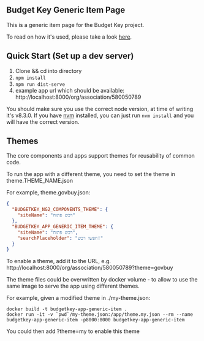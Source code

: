 ## Budget Key Generic Item Page

This is a generic item page for the Budget Key project.

To read on how it's used, please take a look [here](https://github.com/OpenBudget/BudgetKey/blob/master/documentation/FrontEndDevelopment.md).

## Quick Start (Set up a dev server)
1. Clone && cd into directory
2. `npm install`
3. `npm run dist-serve`
4. example app url which should be available: http://localhost:8000/org/association/580050789

You should make sure you use the correct node version, at time of writing it's v8.3.0. If you have [nvm](https://github.com/creationix/nvm/blob/master/README.md#installation) installed, 
you can just run `nvm install` and you will have the correct version.

## Themes

The core components and apps support themes for reusability of common code.

To run the app with a different theme, you need to set the theme in theme.THEME_NAME.json

For example, theme.govbuy.json:

```json
{
  "BUDGETKEY_NG2_COMPONENTS_THEME": {
    "siteName": "רכש פתוח"
  },
  "BUDGETKEY_APP_GENERIC_ITEM_THEME": {
    "siteName": "רכש פתוח",
    "searchPlaceholder": "חפשו רכש!"
  }
}
```

To enable a theme, add it to the URL, e.g. http://localhost:8000/org/association/580050789?theme=govbuy

The theme files could be overwritten by docker volume - to allow to use the same image to serve the app using different themes.

For example, given a modified theme in ./my-theme.json:

```
docker build -t budgetkey-app-generic-item .
docker run -it -v `pwd`/my-theme.json:/app/theme.my.json --rm --name budgetkey-app-generic-item -p8000:8000 budgetkey-app-generic-item
```

You could then add ?theme=my to enable this theme
